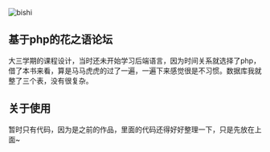![bishi](http://7xonct.com1.z0.glb.clouddn.com/rabit/bisihi.gif)


## 基于php的花之语论坛
大三学期的课程设计，当时还未开始学习后端语言，因为时间关系就选择了php，借了本书来看，算是马马虎虎的过了一遍，一遍下来感觉很是不习惯。数据库我就整了三个表，没有很复杂。


## 关于使用
暂时只有代码，因为是之前的作品，里面的代码还得好好整理一下，只是先放在上面~
